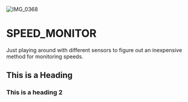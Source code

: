 ![IMG_0368](https://github.com/user-attachments/assets/45647879-e2a8-456c-9815-476c1fc90e9a)
# SPEED_MONITOR
Just playing around with different sensors to figure out an inexpensive method for monitoring speeds.

## This is a Heading

### This is a heading 2
